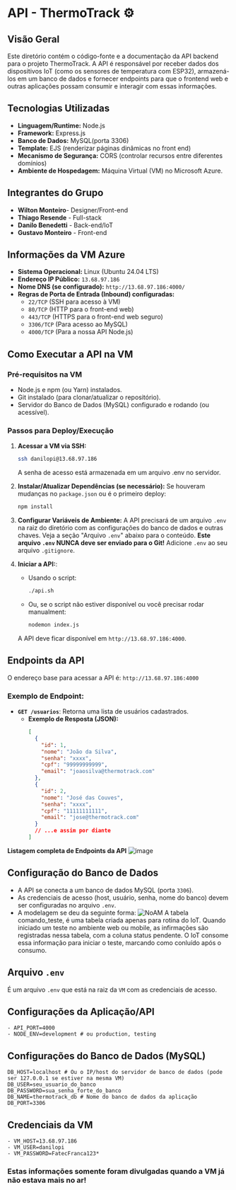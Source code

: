 # API - ThermoTrack ⚙️

## Visão Geral
Este diretório contém o código-fonte e a documentação da API backend para o projeto ThermoTrack.
A API é responsável por receber dados dos dispositivos IoT (como os sensores de temperatura com ESP32), armazená-los em um banco de dados e fornecer endpoints para que o frontend web e outras aplicações possam consumir e interagir com essas informações.

## Tecnologias Utilizadas
- **Linguagem/Runtime:** Node.js 
- **Framework:** Express.js
- **Banco de Dados:** MySQL(porta 3306)
- **Template:** EJS (renderizar páginas dinâmicas no front end)
- **Mecanismo de Segurança:** CORS (controlar recursos entre diferentes domínios)
- **Ambiente de Hospedagem:** Máquina Virtual (VM) no Microsoft Azure.

## Integrantes do Grupo


- **Wilton Monteiro**- Designer/Front-end
- **Thiago Resende** - Full-stack
- **Danilo Benedetti** - Back-end/IoT
- **Gustavo Monteiro** - Front-end


## Informações da VM Azure
- **Sistema Operacional:** Linux (Ubuntu 24.04 LTS)
- **Endereço IP Público:** `13.68.97.186`
- **Nome DNS (se configurado):** `http://13.68.97.186:4000/`
- **Regras de Porta de Entrada (Inbound) configuradas:**
    - `22/TCP` (SSH para acesso à VM)
    - `80/TCP` (HTTP para o front-end web)
    - `443/TCP` (HTTPS para o front-end web seguro)
    - `3306/TCP` (Para acesso ao MySQL)
    - `4000/TCP` (Para a nossa API Node.js)

## Como Executar a API na VM

### Pré-requisitos na VM
- Node.js e npm (ou Yarn) instalados.
- Git instalado (para clonar/atualizar o repositório).
- Servidor do Banco de Dados (MySQL) configurado e rodando (ou acessível).

### Passos para Deploy/Execução
1.  **Acessar a VM via SSH:**
    ```bash
    ssh danilopi@13.68.97.186
    ```
    A senha de acesso está armazenada em um arquivo .env no servidor.

2.  **Instalar/Atualizar Dependências (se necessário):**
    Se houveram mudanças no `package.json` ou é o primeiro deploy:
    ```bash
    npm install
    ```

3.  **Configurar Variáveis de Ambiente:**
    A API precisará de um arquivo `.env` na raiz do diretório com as configurações do banco de dados e outras chaves. Veja a seção "Arquivo `.env`" abaixo para o conteúdo.
    **Este arquivo `.env` NUNCA deve ser enviado para o Git!** Adicione `.env` ao seu arquivo `.gitignore`.

4.  **Iniciar a API:**:
    * Usando o script:
        ```bash
        ./api.sh
        ```
    * Ou, se o script não estiver disponível ou você precisar rodar manualment:
        ```bash
        nodemon index.js
        ```
    A API deve ficar disponível em `http://13.68.97.186:4000`.

## Endpoints da API
O endereço base para acessar a API é: `http://13.68.97.186:4000`

### Exemplo de Endpoint:
-   **`GET /usuarios`**: Retorna uma lista de usuários cadastrados.
    -   **Exemplo de Resposta (JSON):**
        ```json
        [
          {
            "id": 1,
            "nome": "João da Silva",
            "senha": "xxxx", 
            "cpf": "99999999999",
            "email": "joaosilva@thermotrack.com"
          },
          {
            "id": 2,
            "nome": "José das Couves",
            "senha": "xxxx",
            "cpf": "11111111111",
            "email": "jose@thermotrack.com"
          }
          // ...e assim por diante
        ]
        ```

**Listagem completa de Endpoints da API**
![image](https://github.com/user-attachments/assets/8362b32f-3687-426d-ae14-f07ab8f12b16)

## Configuração do Banco de Dados
- A API se conecta a um banco de dados MySQL (porta `3306`).
- As credenciais de acesso (host, usuário, senha, nome do banco) devem ser configuradas no arquivo `.env`.
- A modelagem se deu da seguinte forma:
![NoAM](https://github.com/user-attachments/assets/3046302b-edee-497b-aa19-9b54e5093718)
A tabela comando_teste, é uma tabela criada apenas para rotina do IoT. Quando iniciado um teste no ambiente web ou mobile,
as infirmações são registradas nessa tabela, com a coluna status pendente. O IoT consome essa informação para iniciar o teste,
marcando como conluído após o consumo.

## Arquivo `.env` 
É um arquivo `.env` que está na raiz da `VM` com as credenciais de acesso.

## Configurações da Aplicação/API
```
- API_PORT=4000
- NODE_ENV=development # ou production, testing
```

## Configurações do Banco de Dados (MySQL)
```
DB_HOST=localhost # Ou o IP/host do servidor de banco de dados (pode ser 127.0.0.1 se estiver na mesma VM)
DB_USER=seu_usuario_do_banco
DB_PASSWORD=sua_senha_forte_do_banco
DB_NAME=thermotrack_db # Nome do banco de dados da aplicação
DB_PORT=3306
```

## Credenciais da VM
```
- VM_HOST=13.68.97.186
- VM_USER=danilopi
- VM_PASSWORD=FatecFranca123*
```

### Estas informações somente foram divulgadas quando a VM já não estava mais no ar!
